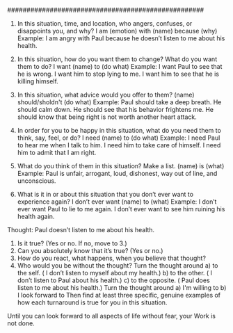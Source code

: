 ###################################################

1. In this situation, time, and location, who angers, confuses, or disappoints you, and why?
I am (emotion) with (name) because (why)
Example: I am angry with Paul because he doesn’t listen to me about his health.

2. In this situation, how do you want them to change? What do you want them to do?
I want (name) to (do what)
Example: I want Paul to see that he is wrong. I want him to stop lying to me. I want him to see that he is killing himself.

3. In this situation, what advice would you offer to them?
(name) should/sholdn't (do what)
Example: Paul should take a deep breath. He should calm down. He should see that his behavior frightens me. He should know that being right is not worth another heart attack.

4. In order for you to be happy in this situation, what do you need them to think, say, feel, or do?
I need (name) to (do what)
Example: I need Paul to hear me when I talk to him. I need him to take care of himself. I need him to admit that I am right.

5. What do you think of them in this situation? Make a list.
(name) is (what)
Example: Paul is unfair, arrogant, loud, dishonest, way out of line, and unconscious.

6. What is it in or about this situation that you don’t ever want to experience again?
I don’t ever want (name) to (what)
Example: I don’t ever want Paul to lie to me again. I don’t ever want to see him ruining his health again.

Thought: Paul doesn’t listen to me about his health.
1. Is it true? (Yes or no. If no, move to 3.)
2. Can you absolutely know that it’s true? (Yes or no.)
3. How do you react, what happens, when you believe that thought?
4. Who would you be without the thought?
Turn the thought around
a) to the self. ( I don’t listen to myself about my health.)
b) to the other. ( I don’t listen to Paul about his health.)
c) to the opposite. ( Paul does listen to me about his health.)
Turn the thought around
a) I'm willing to
b) I look forward to
Then find at least three specific, genuine examples of how each turnaround is true for you in this situation.

Until you can look forward to all aspects of life without fear, your Work is not done.
